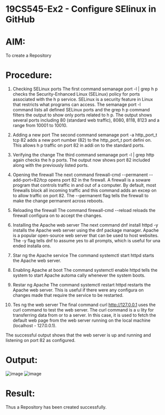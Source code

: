 # 19CS545-Ex2 - Configure SElinux in GitHub

# AIM:
To create a Repository

# Procedure:
1. Checking SELinux ports 
The first command semanage port -l | grep h p checks the Security-Enhanced Linux (SELinux) 
policy for ports associated with the h p service. SELinux is a security feature in Linux that restricts 
what programs can access. The semanage port -l command lists all defined SELinux ports and the 
grep h p command filters the output to show only ports related to h p. 
The output shows several ports including 80 (standard web traffic), 8080, 8118, 8123 and a range 
from 10001 to 10010. 

2. Adding a new port 
The second command semanage port -a http_port_t tcp 82 adds a new port 
number (82) to the http_port_t port defini on. This allows h p traffic on port 82 in addi on to 
the standard ports. 

3. Verifying the change 
The third command semanage port -l | grep http again checks the h p ports. The 
output now shows port 82 included along with the previously listed ports. 

4. Opening the firewall 
The next command firewall-cmd --permanent --add-port=82/tcp opens port 82 in 
the firewall. A firewall is a soware program that controls traffic in and out of a computer. By 
default, most firewalls block all incoming traffic and this command adds an excep on to allow 
traffic on port 82. The --permanent flag tells the firewall to make the change permanent across 
reboots. 

5. Reloading the firewall 
The command firewall-cmd --reload reloads the firewall configura on to accept the 
changes. 

6. Installing the Apache web server 
The next command dnf install httpd -y installs the Apache web server using the dnf 
package manager. Apache is a popular open-source web server that can be used to host websites. 
The -y flag tells dnf to assume yes to all prompts, which is useful for una ended installa ons. 

7. Star ng the Apache service 
The command systemctl start httpd starts the Apache web server. 

8. Enabling Apache at boot 
The command systemctl enable httpd tells the system to start Apache automa cally 
whenever the system boots. 

9. Restar ng Apache 
The command systemctl restart httpd restarts the Apache web server. This is useful if 
there were any configura on changes made that require the service to be restarted. 
10. Tes ng the web server 
The final command curl http://127.0.0.1 uses the curl command to test the web server. 
The curl command is a u lity for transferring data from or to a server. In this case, it is used to 
fetch the default web page from the web server running on the local machine (localhost - 
127.0.0.1). 

The successful output shows that the web server is up and running and listening on port 82 as 
configured. 

# Output:
![image](https://github.com/user-attachments/assets/a8958034-b808-4a03-89a1-14c641490f6d)
![image](https://github.com/user-attachments/assets/f4d2cd16-6cf6-4d4b-9716-9160e2263cc0)


# Result:

Thus a Repository has been created successfully.
